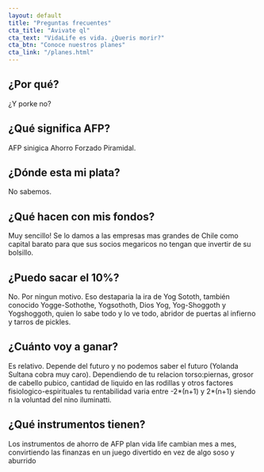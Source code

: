 ```yaml
---
layout: default
title: "Preguntas frecuentes"
cta_title: "Avivate ql"
cta_text: "VidaLife es vida. ¿Queris morir?"
cta_btn: "Conoce nuestros planes"
cta_link: "/planes.html"
---
```


## ¿Por qué?

¿Y porke no?

## ¿Qué significa AFP?

AFP sinigica Ahorro Forzado Piramidal.

## ¿Dónde esta mi plata?

No sabemos.

## ¿Qué hacen con mis fondos?

Muy sencillo! Se lo damos a las empresas mas grandes de Chile como capital barato para que sus socios megaricos no tengan que invertir de su bolsillo.

## ¿Puedo sacar el 10%?

No. Por ningun motivo. Eso destaparia la ira de Yog Sototh, también conocido Yogge-Sothothe, Yogsothoth, Dios Yog, Yog-Shoggoth y Yogshoggoth, quien lo sabe todo y lo ve todo, abridor de puertas al infierno y tarros de pickles.


## ¿Cuánto voy a ganar?

Es relativo. Depende del futuro y no podemos saber el futuro (Yolanda Sultana cobra muy caro). Dependiendo de tu relacion torso:piernas, grosor de cabello pubico, cantidad de liquido en las rodillas y otros factores fisiologico-espirituales tu rentabilidad varia entre -2*(n+1) y 2*(n+1) siendo n la voluntad del nino iluminatti.

## ¿Qué instrumentos tienen?
Los instrumentos de ahorro de AFP plan vida life cambian mes a mes, convirtiendo las finanzas en un juego divertido en vez de algo soso y aburrido
